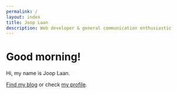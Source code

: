 ```yaml
---
permalink: /
layout: index
title: Joop Laan
description: Web developer & general communication enthusiastic
---
```


<div class="header-bar">
  <h1 class="main-header" id="main-header">Good morning!</h1>
</div>
<div class="home-intro">
  <p>Hi, my name is Joop Laan.</p>
  <p><a href="/blog/">Find my blog</a> or check <a href="/profile/">my profile</a>.</p>
</div>

